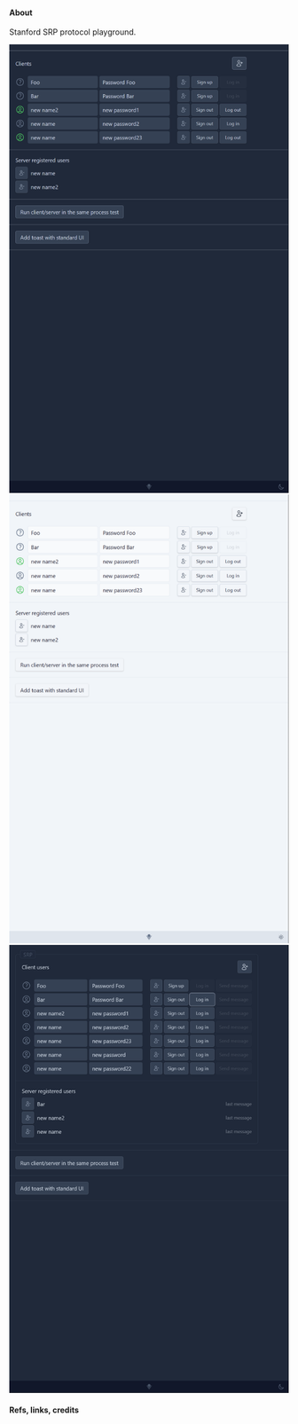 #### About

Stanford SRP protocol playground.

![](./src/assets/previews/2023-05-31_14-59-43.png)
![](./src/assets/previews/2023-05-31_15-00-23.png)
![](./src/assets/previews/2023-06-08_13-34-16.png)

#### Refs, links, credits
